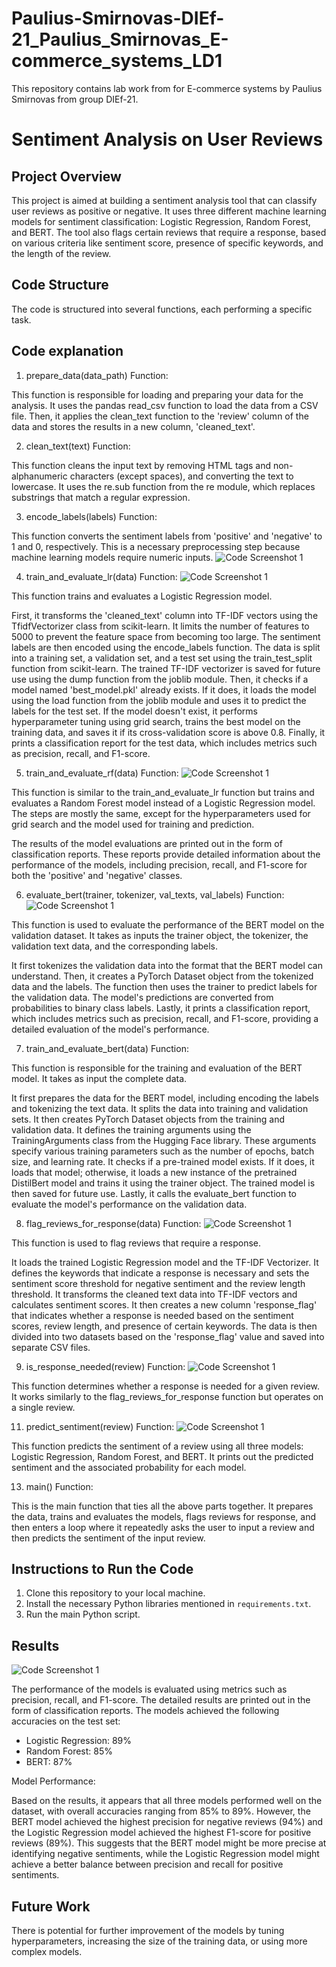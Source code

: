 # Paulius-Smirnovas-DIEf-21_Paulius_Smirnovas_E-commerce_systems_LD1
This repository contains lab work from for E-commerce systems by Paulius Smirnovas from group DIEf-21. 


# Sentiment Analysis on User Reviews

## Project Overview

This project is aimed at building a sentiment analysis tool that can classify user reviews as positive or negative. It uses three different machine learning models for sentiment classification: Logistic Regression, Random Forest, and BERT. The tool also flags certain reviews that require a response, based on various criteria like sentiment score, presence of specific keywords, and the length of the review.

## Code Structure

The code is structured into several functions, each performing a specific task.

## Code explanation

1. prepare_data(data_path) Function:

This function is responsible for loading and preparing your data for the analysis. It uses the pandas read_csv function to load the data from a CSV file. Then, it applies the clean_text function to the 'review' column of the data and stores the results in a new column, 'cleaned_text'.

2. clean_text(text) Function:

This function cleans the input text by removing HTML tags and non-alphanumeric characters (except spaces), and converting the text to lowercase. It uses the re.sub function from the re module, which replaces substrings that match a regular expression.

3. encode_labels(labels) Function:

This function converts the sentiment labels from 'positive' and 'negative' to 1 and 0, respectively. This is a necessary preprocessing step because machine learning models require numeric inputs.
![Code Screenshot 1](images/image1.png)

4. train_and_evaluate_lr(data) Function:
![Code Screenshot 1](images/image2.png)

This function trains and evaluates a Logistic Regression model.

First, it transforms the 'cleaned_text' column into TF-IDF vectors using the TfidfVectorizer class from scikit-learn. It limits the number of features to 5000 to prevent the feature space from becoming too large.
The sentiment labels are then encoded using the encode_labels function.
The data is split into a training set, a validation set, and a test set using the train_test_split function from scikit-learn.
The trained TF-IDF vectorizer is saved for future use using the dump function from the joblib module.
Then, it checks if a model named 'best_model.pkl' already exists. If it does, it loads the model using the load function from the joblib module and uses it to predict the labels for the test set. If the model doesn't exist, it performs hyperparameter tuning using grid search, trains the best model on the training data, and saves it if its cross-validation score is above 0.8.
Finally, it prints a classification report for the test data, which includes metrics such as precision, recall, and F1-score.



5. train_and_evaluate_rf(data) Function:
![Code Screenshot 1](images/image3.png)

This function is similar to the train_and_evaluate_lr function but trains and evaluates a Random Forest model instead of a Logistic Regression model. The steps are mostly the same, except for the hyperparameters used for grid search and the model used for training and prediction.

The results of the model evaluations are printed out in the form of classification reports. These reports provide detailed information about the performance of the models, including precision, recall, and F1-score for both the 'positive' and 'negative' classes.

6. evaluate_bert(trainer, tokenizer, val_texts, val_labels) Function:
![Code Screenshot 1](images/image4.png)

This function is used to evaluate the performance of the BERT model on the validation dataset. It takes as inputs the trainer object, the tokenizer, the validation text data, and the corresponding labels.

It first tokenizes the validation data into the format that the BERT model can understand.
Then, it creates a PyTorch Dataset object from the tokenized data and the labels.
The function then uses the trainer to predict labels for the validation data. The model's predictions are converted from probabilities to binary class labels.
Lastly, it prints a classification report, which includes metrics such as precision, recall, and F1-score, providing a detailed evaluation of the model's performance.


7. train_and_evaluate_bert(data) Function:

This function is responsible for the training and evaluation of the BERT model. It takes as input the complete data.

It first prepares the data for the BERT model, including encoding the labels and tokenizing the text data.
It splits the data into training and validation sets.
It then creates PyTorch Dataset objects from the training and validation data.
It defines the training arguments using the TrainingArguments class from the Hugging Face library. These arguments specify various training parameters such as the number of epochs, batch size, and learning rate.
It checks if a pre-trained model exists. If it does, it loads that model; otherwise, it loads a new instance of the pretrained DistilBert model and trains it using the trainer object.
The trained model is then saved for future use.
Lastly, it calls the evaluate_bert function to evaluate the model's performance on the validation data.


8. flag_reviews_for_response(data) Function:
![Code Screenshot 1](images/image5.png)

This function is used to flag reviews that require a response.

It loads the trained Logistic Regression model and the TF-IDF Vectorizer.
It defines the keywords that indicate a response is necessary and sets the sentiment score threshold for negative sentiment and the review length threshold.
It transforms the cleaned text data into TF-IDF vectors and calculates sentiment scores.
It then creates a new column 'response_flag' that indicates whether a response is needed based on the sentiment scores, review length, and presence of certain keywords.
The data is then divided into two datasets based on the 'response_flag' value and saved into separate CSV files.


9. is_response_needed(review) Function:
![Code Screenshot 1](images/image6.png)

This function determines whether a response is needed for a given review. It works similarly to the flag_reviews_for_response function but operates on a single review.

11. predict_sentiment(review) Function:
![Code Screenshot 1](images/image7.png)

This function predicts the sentiment of a review using all three models: Logistic Regression, Random Forest, and BERT. It prints out the predicted sentiment and the associated probability for each model.

13. main() Function:

This is the main function that ties all the above parts together. It prepares the data, trains and evaluates the models, flags reviews for response, and then enters a loop where it repeatedly asks the user to input a review and then predicts the sentiment of the input review.




## Instructions to Run the Code

1. Clone this repository to your local machine.
2. Install the necessary Python libraries mentioned in `requirements.txt`.
3. Run the main Python script.

## Results
![Code Screenshot 1](images/image8.png)

The performance of the models is evaluated using metrics such as precision, recall, and F1-score. The detailed results are printed out in the form of classification reports. The models achieved the following accuracies on the test set:

- Logistic Regression: 89%
- Random Forest: 85%
- BERT: 87%


Model Performance:

Based on the results, it appears that all three models performed well on the dataset, with overall accuracies ranging from 85% to 89%. However, the BERT model achieved the highest precision for negative reviews (94%) and the Logistic Regression model achieved the highest F1-score for positive reviews (89%). This suggests that the BERT model might be more precise at identifying negative sentiments, while the Logistic Regression model might achieve a better balance between precision and recall for positive sentiments.


## Future Work

There is potential for further improvement of the models by tuning hyperparameters, increasing the size of the training data, or using more complex models.


